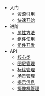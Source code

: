 <!--
 * @Autor: liu_x25@ecidi.com
 * @Date: 2021-11-01 14:26:04
 * @LastEditors: liu_x25@ecidi.com
 * @LastEditTime: 2021-11-01 18:00:28
 * @Description: 侧边栏
-->
* 入门
    * [资源引用](start/import.md)
    * [快速开始](start/start.md)
* 进阶
    * [属性方法](advanced/attr.md)
    * [组件使用](advanced/components.md)
    * [组件开发](advanced/development.md)
* API
    * [核心类](api/core.md)
    * [图层管理](api/layer.md)
    * [标绘管理](api/plot.md)
    * [场景管理](api/scene.md)
    * [提示信息](api/tip.md)
    * [摄像机管理](api/camera.md)


